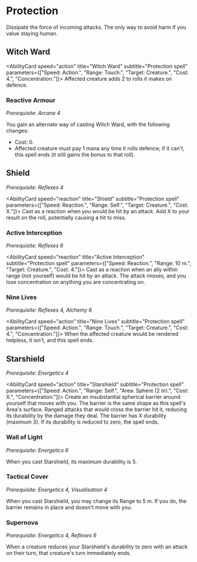 # Protection

Dissipate the force of incoming attacks. The only way to avoid harm if you value staying human.

## Witch Ward

<AbilityCard
speed="action"
title="Witch Ward"
subtitle="Protection spell"
parameters={["Speed: Action.", "Range: Touch.", "Target: Creature.", "Cost: 4.", "Concentration."]}>
Affected creature adds 2 to rolls it makes on defence.
</AbilityCard>

### Reactive Armour

_Prerequisite: Arcane 4_

<AbilityCard
speed="alternate"
title="Reactive Armour"
subtitle="Alternate spell">
You gain an alternate way of casting Witch Ward, with the following changes:

- Cost: 0.
- Affected creature must pay 1 mana any time it rolls defence; if it can't, this spell ends (it still gains the bonus to that roll).

</AbilityCard>

## Shield

_Prerequisite: Reflexes 4_

<AbilityCard
speed="reaction"
title="Shield"
subtitle="Protection spell"
parameters={["Speed: Reaction.", "Range: Self.", "Target: Creature.", "Cost: X."]}>
Cast as a reaction when you would be hit by an attack. Add X to your result on the roll, potentially causing a hit to miss.
</AbilityCard>

### Active Interception

_Prerequisite: Reflexes 6_

<AbilityCard
speed="reaction"
title="Active Interception"
subtitle="Protection spell"
parameters={["Speed: Reaction.", "Range: 10 m.", "Target: Creature.", "Cost: 4."]}>
Cast as a reaction when an ally within range (not yourself) would be hit by an attack. The attack misses, and you lose concentration on anything you are concentrating on.
</AbilityCard>

### Nine Lives

_Prerequisite: Reflexes 4, Alchemy 6_

<AbilityCard
speed="action"
title="Nine Lives"
subtitle="Protection spell"
parameters={["Speed: Action.", "Range: Touch.", "Target: Creature.", "Cost: 4.", "Concentration."]}>
When the affected creature would be rendered helpless, it isn't, and this spell ends.
</AbilityCard>

## Starshield

_Prerequisite: Energetics 4_

<AbilityCard
speed="action"
title="Starshield"
subtitle="Protection spell"
parameters={["Speed: Action.", "Range: Self.", "Area: Sphere (2 m).", "Cost: X.", "Concentration."]}>
Create an insubstantial spherical barrier around yourself that moves with you. The barrier is the same shape as this spell's Area's surface. Ranged attacks that would cross the barrier hit it, reducing its durability by the damage they deal. The barrier has X durability (maximum 3). If its durability is reduced to zero, the spell ends.
</AbilityCard>

### Wall of Light

_Prerequisite: Energetics 6_

<AbilityCard
speed="enhancement"
title="Wall of Light"
subtitle="Spell enhancement">
When you cast Starshield, its maximum durability is 5.
</AbilityCard>

### Tactical Cover

_Prerequisite: Energetics 4, Visualisation 4_

<AbilityCard
speed="enhancement"
title="Tactical Cover"
subtitle="Spell enhancement">
When you cast Starshield, you may change its Range to 5 m. If you do, the barrier remains in place and doesn't move with you.
</AbilityCard>

### Supernova

_Prerequisite: Energetics 4, Reflexes 6_

<AbilityCard
speed="enhancement"
title="Supernova"
subtitle="Spell enhancement">
When a creature reduces your Starshield's durability to zero with an attack on their turn, that creature's turn immediately ends.
</AbilityCard>

